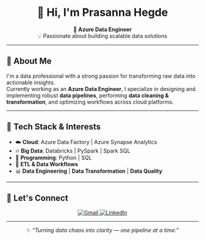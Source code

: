 <p align="center">
  <h1 align="center">👋 Hi, I'm Prasanna Hegde</h1>
</p>

<p align="center">
  🎯 <strong>Azure Data Engineer</strong>  
  <br/>
  💡 Passionate about building scalable data solutions
</p>

---

## 🚀 About Me

I'm a data professional with a strong passion for transforming raw data into actionable insights.  
Currently working as an **Azure Data Engineer**, I specialize in designing and implementing robust **data pipelines**, performing **data cleaning & transformation**, and optimizing workflows across cloud platforms.

---

## 🧰 Tech Stack & Interests

- ☁️ **Cloud**: Azure Data Factory | Azure Synapse Analytics  
- 🔥 **Big Data**: Databricks | PySpark | Spark SQL  
- 🐍 **Programming**: Python | SQL  
- 🔄 **ETL & Data Workflows**  
- 📊 **Data Engineering** | **Data Transformation** | **Data Quality**

---

## 🤝 Let's Connect

<p align="center">
  <a href="mailto:hegdeprasanna192@gmail.com">
    <img src="https://img.shields.io/badge/Gmail-D14836?style=for-the-badge&logo=gmail&logoColor=white" alt="Gmail"/>
  </a>
  <a href="https://www.linkedin.com/in/prasannahegde192">
    <img src="https://img.shields.io/badge/LinkedIn-0A66C2?style=for-the-badge&logo=linkedin&logoColor=white" alt="LinkedIn"/>
  </a>
</p>

---

<p align="center">
  ✨ <em>“Turning data chaos into clarity — one pipeline at a time.”</em>
</p>

